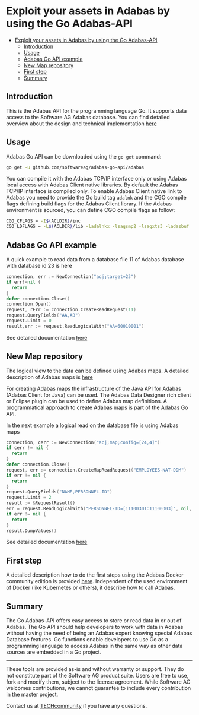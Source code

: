 # Exploit your assets in Adabas by using the Go Adabas-API

<!-- TOC -->

- [Exploit your assets in Adabas by using the Go Adabas-API](#exploit-your-assets-in-adabas-by-using-the-go-adabas-api)
  - [Introduction](#introduction)
  - [Usage](#usage)
  - [Adabas Go API example](#adabas-go-api-example)
  - [New Map repository](#new-map-repository)
  - [First step](#first-step)
  - [Summary](#summary)

<!-- /TOC -->

## Introduction

This is the Adabas API for the programming language Go. It supports data access to the Software AG Adabas database. You can find detailed overview about the design and technical implementation [here](.//doc//Overview.md)

## Usage

Adabas Go API can be downloaded using the `go get` command:

```bash
go get -u github.com/softwareag/adabas-go-api/adabas
```

You can compile it with the Adabas TCP/IP interface only or using Adabas local access with Adabas Client native libraries. By default the Adabas TCP/IP interface is compiled only. To enable Adabas Client native link to Adabas you need to provide the Go build tag `adalnk` and the CGO compile flags defining build flags for the Adabas Client library. If the Adabas environment is sourced, you can define CGO compile flags as follow:

```sh
CGO_CFLAGS = -I$(ACLDIR)/inc
CGO_LDFLAGS = -L$(ACLDIR)/lib -ladalnkx -lsagsmp2 -lsagxts3 -ladazbuf
```

## Adabas Go API example

A quick example to read data from a database file 11 of Adabas database with database id 23 is here

```go
connection, err := NewConnection("acj;target=23")
if err!=nil {
  return
}
defer connection.Close()
connection.Open()
request, rErr := connection.CreateReadRequest(11)
request.QueryFields("AA,AB")
request.Limit = 0
result,err := request.ReadLogicalWith("AA=60010001")
```

See detailed documentation [here](.//doc//README.md)

## New Map repository

The logical view to the data can be defined using Adabas maps. A detailed description of Adabas maps is  [here](.//doc//AdabasMap.md)

For creating Adabas maps the infrastructure of the Java API for Adabas (Adabas Client for Java) can be used. The Adabas Data Designer rich client or Eclipse plugin can be used to define Adabas map definitions. A programmatical approach to create Adabas maps is part of the Adabas Go API.

In the next example a logical read on the database file  is using Adabas maps

```go
connection, cerr := NewConnection("acj;map;config=[24,4]")
if cerr != nil {
  return
}
defer connection.Close()
request, err := connection.CreateMapReadRequest("EMPLOYEES-NAT-DDM")
if err != nil {
  return
}
request.QueryFields("NAME,PERSONNEL-ID")
request.Limit = 2
result := &RequestResult{}
err = request.ReadLogicalWith("PERSONNEL-ID=[11100301:11100303]", nil, result)
if err != nil {
  return
}
result.DumpValues()
```

See detailed documentation [here](.//doc//AdabasMap.md)

## First step

A detailed description how to do the first steps using the Adabas Docker community edition is provided [here](.//doc//FirstSteps.md).
Independent of the used environment of Docker (like Kubernetes or others), it describe how to call Adabas.

## Summary

The Go Adabas-API offers easy access to store or read data in or out of Adabas. The Go API should help developers to work with data in Adabas without having the need of being an Adabas expert knowing special Adabas Database features.
Go functions enable developers to use Go as a programming language to access Adabas in the same way as other data sources are embedded in a Go project.

______________________
These tools are provided as-is and without warranty or support. They do not constitute part of the Software AG product suite. Users are free to use, fork and modify them, subject to the license agreement. While Software AG welcomes contributions, we cannot guarantee to include every contribution in the master project.	

Contact us at [TECHcommunity](mailto:technologycommunity@softwareag.com?subject=Github/SoftwareAG) if you have any questions.

